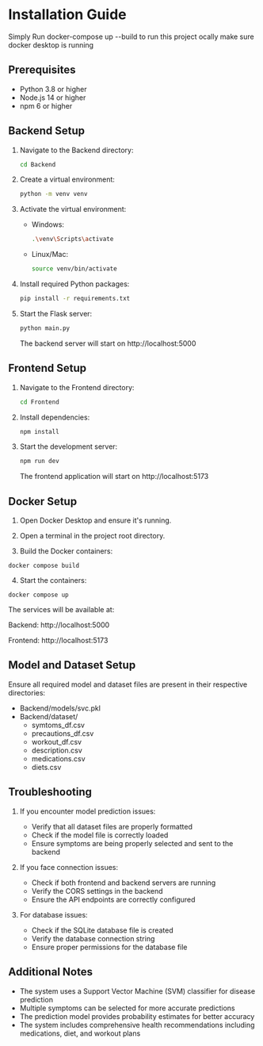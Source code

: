 # Installation Guide
Simply Run docker-compose up --build to run this project ocally make sure docker desktop is running
## Prerequisites

- Python 3.8 or higher
- Node.js 14 or higher
- npm 6 or higher

## Backend Setup

1. Navigate to the Backend directory:
   ```bash
   cd Backend
   ```

2. Create a virtual environment:
   ```bash
   python -m venv venv
   ```

3. Activate the virtual environment:
   - Windows:
     ```bash
     .\venv\Scripts\activate
     ```
   - Linux/Mac:
     ```bash
     source venv/bin/activate
     ```

4. Install required Python packages:
   ```bash
   pip install -r requirements.txt
   ```

5. Start the Flask server:
   ```bash
   python main.py
   ```
   The backend server will start on http://localhost:5000

## Frontend Setup

1. Navigate to the Frontend directory:
   ```bash
   cd Frontend
   ```

2. Install dependencies:
   ```bash
   npm install
   ```

3. Start the development server:
   ```bash
   npm run dev
   ```
   The frontend application will start on http://localhost:5173

## Docker Setup
1. Open Docker Desktop and ensure it's running.

2. Open a terminal in the project root directory.

3. Build the Docker containers:

```
docker compose build
```

4. Start the containers:

```
docker compose up
```

The services will be available at:

Backend: http://localhost:5000

Frontend: http://localhost:5173

## Model and Dataset Setup

Ensure all required model and dataset files are present in their respective directories:

- Backend/models/svc.pkl
- Backend/dataset/
  - symtoms_df.csv
  - precautions_df.csv
  - workout_df.csv
  - description.csv
  - medications.csv
  - diets.csv

## Troubleshooting

1. If you encounter model prediction issues:
   - Verify that all dataset files are properly formatted
   - Check if the model file is correctly loaded
   - Ensure symptoms are being properly selected and sent to the backend

2. If you face connection issues:
   - Check if both frontend and backend servers are running
   - Verify the CORS settings in the backend
   - Ensure the API endpoints are correctly configured

3. For database issues:
   - Check if the SQLite database file is created
   - Verify the database connection string
   - Ensure proper permissions for the database file

## Additional Notes

- The system uses a Support Vector Machine (SVM) classifier for disease prediction
- Multiple symptoms can be selected for more accurate predictions
- The prediction model provides probability estimates for better accuracy
- The system includes comprehensive health recommendations including medications, diet, and workout plans